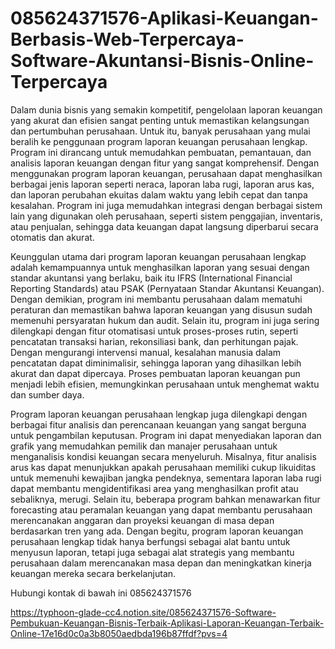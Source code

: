 # 085624371576-Aplikasi-Keuangan-Berbasis-Web-Terpercaya-Software-Akuntansi-Bisnis-Online-Terpercaya

Dalam dunia bisnis yang semakin kompetitif, pengelolaan laporan keuangan yang akurat dan efisien sangat penting untuk memastikan kelangsungan dan pertumbuhan perusahaan. Untuk itu, banyak perusahaan yang mulai beralih ke penggunaan program laporan keuangan perusahaan lengkap. Program ini dirancang untuk memudahkan pembuatan, pemantauan, dan analisis laporan keuangan dengan fitur yang sangat komprehensif. Dengan menggunakan program laporan keuangan, perusahaan dapat menghasilkan berbagai jenis laporan seperti neraca, laporan laba rugi, laporan arus kas, dan laporan perubahan ekuitas dalam waktu yang lebih cepat dan tanpa kesalahan. Program ini juga memudahkan integrasi dengan berbagai sistem lain yang digunakan oleh perusahaan, seperti sistem penggajian, inventaris, atau penjualan, sehingga data keuangan dapat langsung diperbarui secara otomatis dan akurat.

Keunggulan utama dari program laporan keuangan perusahaan lengkap adalah kemampuannya untuk menghasilkan laporan yang sesuai dengan standar akuntansi yang berlaku, baik itu IFRS (International Financial Reporting Standards) atau PSAK (Pernyataan Standar Akuntansi Keuangan). Dengan demikian, program ini membantu perusahaan dalam mematuhi peraturan dan memastikan bahwa laporan keuangan yang disusun sudah memenuhi persyaratan hukum dan audit. Selain itu, program ini juga sering dilengkapi dengan fitur otomatisasi untuk proses-proses rutin, seperti pencatatan transaksi harian, rekonsiliasi bank, dan perhitungan pajak. Dengan mengurangi intervensi manual, kesalahan manusia dalam pencatatan dapat diminimalisir, sehingga laporan yang dihasilkan lebih akurat dan dapat dipercaya. Proses pembuatan laporan keuangan pun menjadi lebih efisien, memungkinkan perusahaan untuk menghemat waktu dan sumber daya.

Program laporan keuangan perusahaan lengkap juga dilengkapi dengan berbagai fitur analisis dan perencanaan keuangan yang sangat berguna untuk pengambilan keputusan. Program ini dapat menyediakan laporan dan grafik yang memudahkan pemilik dan manajer perusahaan untuk menganalisis kondisi keuangan secara menyeluruh. Misalnya, fitur analisis arus kas dapat menunjukkan apakah perusahaan memiliki cukup likuiditas untuk memenuhi kewajiban jangka pendeknya, sementara laporan laba rugi dapat membantu mengidentifikasi area yang menghasilkan profit atau sebaliknya, merugi. Selain itu, beberapa program bahkan menawarkan fitur forecasting atau peramalan keuangan yang dapat membantu perusahaan merencanakan anggaran dan proyeksi keuangan di masa depan berdasarkan tren yang ada. Dengan begitu, program laporan keuangan perusahaan lengkap tidak hanya berfungsi sebagai alat bantu untuk menyusun laporan, tetapi juga sebagai alat strategis yang membantu perusahaan dalam merencanakan masa depan dan meningkatkan kinerja keuangan mereka secara berkelanjutan.

Hubungi kontak di bawah ini
085624371576

https://typhoon-glade-cc4.notion.site/085624371576-Software-Pembukuan-Keuangan-Bisnis-Terbaik-Aplikasi-Laporan-Keuangan-Terbaik-Online-17e16d0c0a3b8050aedbda196b87ffdf?pvs=4
